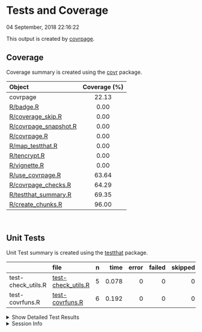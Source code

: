 Tests and Coverage
================
04 September, 2018 22:16:22

This output is created by
[covrpage](https://github.com/yonicd/covrpage).

## Coverage

Coverage summary is created using the
[covr](https://github.com/r-lib/covr) package.

| Object                                             | Coverage (%) |
| :------------------------------------------------- | :----------: |
| covrpage                                           |    22.13     |
| [R/badge.R](../R/badge.R)                          |     0.00     |
| [R/coverage\_skip.R](../R/coverage_skip.R)         |     0.00     |
| [R/covrpage\_snapshot.R](../R/covrpage_snapshot.R) |     0.00     |
| [R/covrpage.R](../R/covrpage.R)                    |     0.00     |
| [R/map\_testthat.R](../R/map_testthat.R)           |     0.00     |
| [R/tencrypt.R](../R/tencrypt.R)                    |     0.00     |
| [R/vignette.R](../R/vignette.R)                    |     0.00     |
| [R/use\_covrpage.R](../R/use_covrpage.R)           |    63.64     |
| [R/covrpage\_checks.R](../R/covrpage_checks.R)     |    64.29     |
| [R/testthat\_summary.R](../R/testthat_summary.R)   |    69.35     |
| [R/create\_chunks.R](../R/create_chunks.R)         |    96.00     |

<br>

## Unit Tests

Unit Test summary is created using the
[testthat](https://github.com/r-lib/testthat)
package.

|                     | file                                               | n |  time | error | failed | skipped | warning |
| ------------------- | :------------------------------------------------- | -: | ----: | ----: | -----: | ------: | ------: |
| test-check\_utils.R | [test-check\_utils.R](testthat/test-check_utils.R) | 5 | 0.078 |     0 |      0 |       0 |       0 |
| test-covrfuns.R     | [test-covrfuns.R](testthat/test-covrfuns.R)        | 6 | 0.192 |     0 |      0 |       0 |       0 |

<details closed>

<summary> Show Detailed Test Results
</summary>

| file                                                   | context                    | test                           | status | n |  time |
| :----------------------------------------------------- | :------------------------- | :----------------------------- | :----- | -: | ----: |
| [test-check\_utils.R](testthat/test-check_utils.R#L4)  | check for tests            | tests are detected             | PASS   | 1 | 0.012 |
| [test-check\_utils.R](testthat/test-check_utils.R#L12) | check for packages         | packages are detected          | PASS   | 3 | 0.022 |
| [test-check\_utils.R](testthat/test-check_utils.R#L22) | use covrpage               | test use\_covrpage             | PASS   | 1 | 0.044 |
| [test-covrfuns.R](testthat/test-covrfuns.R#L5)         | check summary covr         | covr\_summary: standard input  | PASS   | 1 | 0.083 |
| [test-covrfuns.R](testthat/test-covrfuns.R#L9_L11)     | check summary covr         | covr\_summary: empty input     | PASS   | 1 | 0.002 |
| [test-covrfuns.R](testthat/test-covrfuns.R#L19)        | check summary output types | with data: short               | PASS   | 1 | 0.092 |
| [test-covrfuns.R](testthat/test-covrfuns.R#L23)        | check summary output types | with data: long                | PASS   | 1 | 0.013 |
| [test-covrfuns.R](testthat/test-covrfuns.R#L27)        | check summary output types | with data: no data             | PASS   | 1 | 0.001 |
| [test-covrfuns.R](testthat/test-covrfuns.R#L35)        | check covr to df           | covr object to df: empty input | PASS   | 1 | 0.001 |

</details>

<details>

<summary> Session Info </summary>

| Field    | Value                               |
| :------- | :---------------------------------- |
| Version  | R version 3.5.1 (2018-07-02)        |
| Platform | x86\_64-apple-darwin15.6.0 (64-bit) |
| Running  | macOS High Sierra 10.13.5           |
| Language | en\_US                              |
| Timezone | America/New\_York                   |

| Package  | Version |
| :------- | :------ |
| testthat | 2.0.0   |
| covr     | 3.1.0   |
| covrpage | 0.0.53  |

</details>

<!--- Final Status : pass --->
